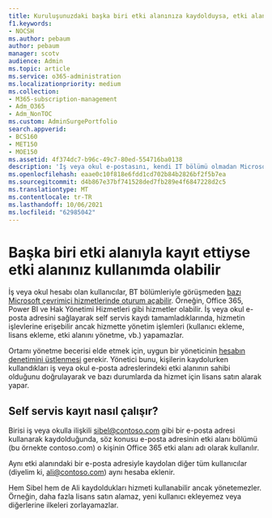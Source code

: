 ```yaml
---
title: Kuruluşunuzdaki başka biri etki alanınıza kaydolduysa, etki alanınız kullanımda olabilir
f1.keywords:
- NOCSH
ms.author: pebaum
author: pebaum
manager: scotv
audience: Admin
ms.topic: article
ms.service: o365-administration
ms.localizationpriority: medium
ms.collection:
- M365-subscription-management
- Adm_O365
- Adm_NonTOC
ms.custom: AdminSurgePortfolio
search.appverid:
- BCS160
- MET150
- MOE150
ms.assetid: 4f374dc7-b96c-49c7-80ed-554716ba0138
description: 'İş veya okul e-postasını, kendi IT bölümü olmadan Microsoft çevrimiçi hizmetlerinde kaydolmak için kullanmayı öğrenin. '
ms.openlocfilehash: eaae0c10f818e6fdd1cd702b84b2826bf2f5b7ea
ms.sourcegitcommit: d4b867e37bf741528ded7fb289e4f6847228d2c5
ms.translationtype: MT
ms.contentlocale: tr-TR
ms.lasthandoff: 10/06/2021
ms.locfileid: "62985042"
---
```

# <a name="your-domain-may-be-in-use-if-someone-else-signed-up-with-it"></a>Başka biri etki alanıyla kayıt ettiyse etki alanınız kullanımda olabilir

İş veya okul hesabı olan kullanıcılar, BT bölümleriyle görüşmeden [bazı Microsoft çevrimiçi hizmetlerinde oturum açabilir](self-service-sign-up.md). Örneğin, Office 365, Power BI ve Hak Yönetimi Hizmetleri gibi hizmetler olabilir. İş veya okul e-posta adresini sağlayarak self servis kaydı tamamladıklarında, hizmetin işlevlerine erişebilir ancak hizmette yönetim işlemleri (kullanıcı ekleme, lisans ekleme, etki alanını yönetme, vb.) yapamazlar. 
  
Ortamı yönetme becerisi elde etmek için, uygun bir yöneticinin [hesabın denetimini üstlenmesi](become-the-admin.md) gerekir. Yönetici bunu, kişilerin kaydolurken kullandıkları iş veya okul e-posta adreslerindeki etki alanının sahibi olduğunu doğrulayarak ve bazı durumlarda da hizmet için lisans satın alarak yapar.
  
## <a name="how-does-the-self-service-signup-work"></a>Self servis kayıt nasıl çalışır?

 Birisi iş veya okulla ilişkili sibel@contoso.com gibi bir e-posta adresi kullanarak kaydolduğunda, söz konusu e-posta adresinin etki alanı bölümü (bu örnekte contoso.com) o kişinin Office 365 etki alanı adı olarak kullanılır. 
  
Aynı etki alanındaki bir e-posta adresiyle kaydolan diğer tüm kullanıcılar (diyelim ki, ali@contoso.com) aynı hesaba eklenir.
  
Hem Sibel hem de Ali kaydoldukları hizmeti kullanabilir ancak yönetemezler. Örneğin, daha fazla lisans satın alamaz, yeni kullanıcı ekleyemez veya diğerlerine ilkeleri zorlayamazlar.
  

